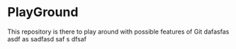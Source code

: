 # PlayGround
This repository is there to play around with possible features of Git
dafasfas asdf as sadfasd saf s dfsaf
